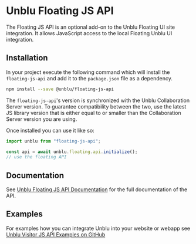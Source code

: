 # Unblu Floating JS API
The Floating JS API is an optional add-on to the Unblu Floating UI site integration.
It allows JavaScript access to the local Floating Unblu UI integration.

## Installation
In your project execute the following command which will install the `floating-js-api` and add it to the `package.json` file as a dependency.
```bash
npm install --save @unblu/floating-js-api
```
The `floating-js-api`'s version is synchronized with the Unblu Collaboration Server version.
To guarantee compatibility between the two, use the latest JS library version that is either equal to or smaller than the Collaboration Server version you are using.

Once installed you can use it like so:

```js
import unblu from "floating-js-api";

const api = await unblu.floating.api.initialize();
// use the floating API
```

## Documentation
See [Unblu Floating JS API Documentation](https://www.unblu.com/en/docs/latest/reference/unblu-floating-js-api/) for the full documentation of the API.

## Examples
For examples how you can integrate Unblu into your website or webapp see [Unblu Visitor JS API Examples on GitHub](https://github.com/unblu/visitor-js-api-examples)